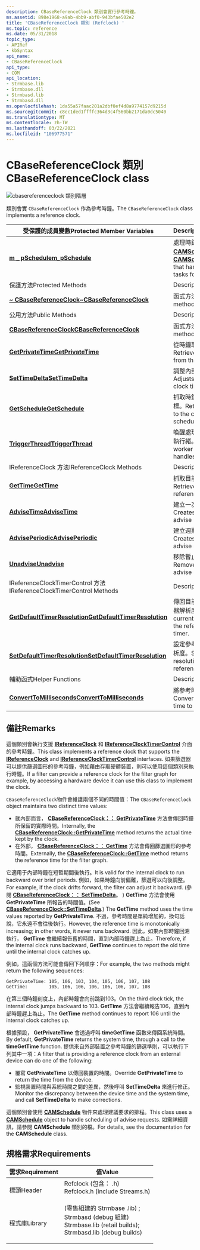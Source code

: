 ```yaml
---
description: CBaseReferenceClock 類別會實行參考時鐘。
ms.assetid: 898e1968-a9ab-4bb9-abf0-943bfae502e2
title: 'CBaseReferenceClock 類別 (Refclock) '
ms.topic: reference
ms.date: 05/31/2018
topic_type:
- APIRef
- kbSyntax
api_name:
- CBaseReferenceClock
api_type:
- COM
api_location:
- Strmbase.lib
- Strmbase.dll
- Strmbasd.lib
- Strmbasd.dll
ms.openlocfilehash: 1da55a57faac201a2dbf0ef4d8a9774157d9215d
ms.sourcegitcommit: c8ec1ded1ffffc364d3c4f560bb2171da0dc5040
ms.translationtype: MT
ms.contentlocale: zh-TW
ms.lasthandoff: 03/22/2021
ms.locfileid: "106977571"
---
```

# <a name="cbasereferenceclock-class"></a><span data-ttu-id="d1463-103">CBaseReferenceClock 類別</span><span class="sxs-lookup"><span data-stu-id="d1463-103">CBaseReferenceClock class</span></span>

![cbasereferenceclock 類別階層](images/rclock01.png)

<span data-ttu-id="d1463-105">類別會實 `CBaseReferenceClock` 作為參考時鐘。</span><span class="sxs-lookup"><span data-stu-id="d1463-105">The `CBaseReferenceClock` class implements a reference clock.</span></span>



| <span data-ttu-id="d1463-106">受保護的成員變數</span><span class="sxs-lookup"><span data-stu-id="d1463-106">Protected Member Variables</span></span>                                                         | <span data-ttu-id="d1463-107">Description</span><span class="sxs-lookup"><span data-stu-id="d1463-107">Description</span></span>                                                                            |
|------------------------------------------------------------------------------------|----------------------------------------------------------------------------------------|
| [<span data-ttu-id="d1463-108">**m \_ pSchedule**</span><span class="sxs-lookup"><span data-stu-id="d1463-108">**m\_pSchedule**</span></span>](cbasereferenceclock-m-pschedule.md)                            | <span data-ttu-id="d1463-109">處理時鐘排程工作的 [**CAMSchedule**](camschedule.md)物件。</span><span class="sxs-lookup"><span data-stu-id="d1463-109">[**CAMSchedule**](camschedule.md) object that handles scheduling tasks for the clock.</span></span> |
| <span data-ttu-id="d1463-110">保護方法</span><span class="sxs-lookup"><span data-stu-id="d1463-110">Protected Methods</span></span>                                                                  | <span data-ttu-id="d1463-111">Description</span><span class="sxs-lookup"><span data-stu-id="d1463-111">Description</span></span>                                                                            |
| [<span data-ttu-id="d1463-112">**~ CBaseReferenceClock**</span><span class="sxs-lookup"><span data-stu-id="d1463-112">**~CBaseReferenceClock**</span></span>](cbasereferenceclock--cbasereferenceclock.md)           | <span data-ttu-id="d1463-113">函式方法。</span><span class="sxs-lookup"><span data-stu-id="d1463-113">Destructor method.</span></span>                                                                     |
| <span data-ttu-id="d1463-114">公用方法</span><span class="sxs-lookup"><span data-stu-id="d1463-114">Public Methods</span></span>                                                                     | <span data-ttu-id="d1463-115">Description</span><span class="sxs-lookup"><span data-stu-id="d1463-115">Description</span></span>                                                                            |
| [<span data-ttu-id="d1463-116">**CBaseReferenceClock**</span><span class="sxs-lookup"><span data-stu-id="d1463-116">**CBaseReferenceClock**</span></span>](cbasereferenceclock-cbasereferenceclock.md)             | <span data-ttu-id="d1463-117">函式方法。</span><span class="sxs-lookup"><span data-stu-id="d1463-117">Constructor method.</span></span>                                                                    |
| [<span data-ttu-id="d1463-118">**GetPrivateTime**</span><span class="sxs-lookup"><span data-stu-id="d1463-118">**GetPrivateTime**</span></span>](cbasereferenceclock-getprivatetime.md)                       | <span data-ttu-id="d1463-119">從時鐘取出即時時間。</span><span class="sxs-lookup"><span data-stu-id="d1463-119">Retrieves the real time from the clock.</span></span>                                                |
| [<span data-ttu-id="d1463-120">**SetTimeDelta**</span><span class="sxs-lookup"><span data-stu-id="d1463-120">**SetTimeDelta**</span></span>](cbasereferenceclock-settimedelta.md)                           | <span data-ttu-id="d1463-121">調整內部時鐘時間。</span><span class="sxs-lookup"><span data-stu-id="d1463-121">Adjusts the internal clock time.</span></span>                                                       |
| [<span data-ttu-id="d1463-122">**GetSchedule**</span><span class="sxs-lookup"><span data-stu-id="d1463-122">**GetSchedule**</span></span>](cbasereferenceclock-getschedule.md)                             | <span data-ttu-id="d1463-123">抓取時鐘排程物件的指標。</span><span class="sxs-lookup"><span data-stu-id="d1463-123">Retrieves a pointer to the clock's scheduling object.</span></span>                                  |
| [<span data-ttu-id="d1463-124">**TriggerThread**</span><span class="sxs-lookup"><span data-stu-id="d1463-124">**TriggerThread**</span></span>](cbasereferenceclock-triggerthread.md)                         | <span data-ttu-id="d1463-125">喚醒處理排程的背景工作執行緒。</span><span class="sxs-lookup"><span data-stu-id="d1463-125">Wakes up the worker thread that handles scheduling.</span></span>                                    |
| <span data-ttu-id="d1463-126">IReferenceClock 方法</span><span class="sxs-lookup"><span data-stu-id="d1463-126">IReferenceClock Methods</span></span>                                                            | <span data-ttu-id="d1463-127">Description</span><span class="sxs-lookup"><span data-stu-id="d1463-127">Description</span></span>                                                                            |
| [<span data-ttu-id="d1463-128">**GetTime**</span><span class="sxs-lookup"><span data-stu-id="d1463-128">**GetTime**</span></span>](cbasereferenceclock-gettime.md)                                     | <span data-ttu-id="d1463-129">抓取目前的參考時間。</span><span class="sxs-lookup"><span data-stu-id="d1463-129">Retrieves the current reference time.</span></span>                                                  |
| [<span data-ttu-id="d1463-130">**AdviseTime**</span><span class="sxs-lookup"><span data-stu-id="d1463-130">**AdviseTime**</span></span>](cbasereferenceclock-advisetime.md)                               | <span data-ttu-id="d1463-131">建立一次性的建議要求。</span><span class="sxs-lookup"><span data-stu-id="d1463-131">Creates a one-shot advise request.</span></span>                                                     |
| [<span data-ttu-id="d1463-132">**AdvisePeriodic**</span><span class="sxs-lookup"><span data-stu-id="d1463-132">**AdvisePeriodic**</span></span>](cbasereferenceclock-adviseperiodic.md)                       | <span data-ttu-id="d1463-133">建立週期性建議要求。</span><span class="sxs-lookup"><span data-stu-id="d1463-133">Creates a periodic advise request.</span></span>                                                     |
| [<span data-ttu-id="d1463-134">**Unadvise**</span><span class="sxs-lookup"><span data-stu-id="d1463-134">**Unadvise**</span></span>](cbasereferenceclock-unadvise.md)                                   | <span data-ttu-id="d1463-135">移除暫止的建議要求。</span><span class="sxs-lookup"><span data-stu-id="d1463-135">Removes a pending advise request.</span></span>                                                      |
| <span data-ttu-id="d1463-136">IReferenceClockTimerControl 方法</span><span class="sxs-lookup"><span data-stu-id="d1463-136">IReferenceClockTimerControl Methods</span></span>                                                | <span data-ttu-id="d1463-137">Description</span><span class="sxs-lookup"><span data-stu-id="d1463-137">Description</span></span>                                                                            |
| [<span data-ttu-id="d1463-138">**GetDefaultTimerResolution**</span><span class="sxs-lookup"><span data-stu-id="d1463-138">**GetDefaultTimerResolution**</span></span>](cbasereferenceclock-getdefaulttimerresolution.md) | <span data-ttu-id="d1463-139">傳回目前的參考時鐘計時器解析度。</span><span class="sxs-lookup"><span data-stu-id="d1463-139">Returns the current resolution of the reference clock's timer.</span></span>                         |
| [<span data-ttu-id="d1463-140">**SetDefaultTimerResolution**</span><span class="sxs-lookup"><span data-stu-id="d1463-140">**SetDefaultTimerResolution**</span></span>](cbasereferenceclock-setdefaulttimerresolution.md) | <span data-ttu-id="d1463-141">設定參考時鐘計時器的解析度。</span><span class="sxs-lookup"><span data-stu-id="d1463-141">Sets the resolution of the reference clock's timer.</span></span>                                    |
| <span data-ttu-id="d1463-142">輔助函式</span><span class="sxs-lookup"><span data-stu-id="d1463-142">Helper Functions</span></span>                                                                   | <span data-ttu-id="d1463-143">Description</span><span class="sxs-lookup"><span data-stu-id="d1463-143">Description</span></span>                                                                            |
| [<span data-ttu-id="d1463-144">**ConvertToMilliseconds**</span><span class="sxs-lookup"><span data-stu-id="d1463-144">**ConvertToMilliseconds**</span></span>](converttomilliseconds.md)                             | <span data-ttu-id="d1463-145">將參考時間轉換為毫秒。</span><span class="sxs-lookup"><span data-stu-id="d1463-145">Converts a reference time to milliseconds.</span></span>                                             |



 

## <a name="remarks"></a><span data-ttu-id="d1463-146">備註</span><span class="sxs-lookup"><span data-stu-id="d1463-146">Remarks</span></span>

<span data-ttu-id="d1463-147">這個類別會執行支援 [**IReferenceClock**](/windows/desktop/api/Strmif/nn-strmif-ireferenceclock) 和 [**IReferenceClockTimerControl**](/windows/desktop/api/Strmif/nn-strmif-ireferenceclocktimercontrol) 介面的參考時鐘。</span><span class="sxs-lookup"><span data-stu-id="d1463-147">This class implements a reference clock that supports the [**IReferenceClock**](/windows/desktop/api/Strmif/nn-strmif-ireferenceclock) and [**IReferenceClockTimerControl**](/windows/desktop/api/Strmif/nn-strmif-ireferenceclocktimercontrol) interfaces.</span></span> <span data-ttu-id="d1463-148">如果篩選器可以提供篩選圖形的參考時鐘，例如藉由存取硬體裝置，則可以使用這個類別來執行時鐘。</span><span class="sxs-lookup"><span data-stu-id="d1463-148">If a filter can provide a reference clock for the filter graph for example, by accessing a hardware device it can use this class to implement the clock.</span></span>

<span data-ttu-id="d1463-149">`CBaseReferenceClock`物件會維護兩個不同的時間值：</span><span class="sxs-lookup"><span data-stu-id="d1463-149">The `CBaseReferenceClock` object maintains two distinct time values:</span></span>

-   <span data-ttu-id="d1463-150">就內部而言， [**CBaseReferenceClock：： GetPrivateTime**](cbasereferenceclock-getprivatetime.md) 方法會傳回時鐘所保留的實際時間。</span><span class="sxs-lookup"><span data-stu-id="d1463-150">Internally, the [**CBaseReferenceClock::GetPrivateTime**](cbasereferenceclock-getprivatetime.md) method returns the actual time kept by the clock.</span></span>
-   <span data-ttu-id="d1463-151">在外部， [**CBaseReferenceClock：： GetTime**](cbasereferenceclock-gettime.md) 方法會傳回篩選圖形的參考時間。</span><span class="sxs-lookup"><span data-stu-id="d1463-151">Externally, the [**CBaseReferenceClock::GetTime**](cbasereferenceclock-gettime.md) method returns the reference time for the filter graph.</span></span>

<span data-ttu-id="d1463-152">它適用于內部時鐘在短暫期間後執行。</span><span class="sxs-lookup"><span data-stu-id="d1463-152">It is valid for the internal clock to run backward over brief periods.</span></span> <span data-ttu-id="d1463-153">例如，如果時鐘向前偏離，篩選可以向後調整。</span><span class="sxs-lookup"><span data-stu-id="d1463-153">For example, if the clock drifts forward, the filter can adjust it backward.</span></span> <span data-ttu-id="d1463-154"> (參閱 [**CBaseReferenceClock：： SetTimeDelta**](cbasereferenceclock-settimedelta.md)。 ) **GetTime** 方法會使用 **GetPrivateTime** 所報告的時間值。</span><span class="sxs-lookup"><span data-stu-id="d1463-154">(See [**CBaseReferenceClock::SetTimeDelta**](cbasereferenceclock-settimedelta.md).) The **GetTime** method uses the time values reported by **GetPrivateTime**.</span></span> <span data-ttu-id="d1463-155">不過，參考時間是單純增加的，換句話說，它永遠不會往後執行。</span><span class="sxs-lookup"><span data-stu-id="d1463-155">However, the reference time is monotonically increasing; in other words, it never runs backward.</span></span> <span data-ttu-id="d1463-156">因此，如果內部時鐘回溯執行， **GetTime** 會繼續報告舊的時間，直到內部時鐘趕上為止。</span><span class="sxs-lookup"><span data-stu-id="d1463-156">Therefore, if the internal clock runs backward, **GetTime** continues to report the old time until the internal clock catches up.</span></span>

<span data-ttu-id="d1463-157">例如，這兩個方法可能會傳回下列順序：</span><span class="sxs-lookup"><span data-stu-id="d1463-157">For example, the two methods might return the following sequences:</span></span>

``` syntax
GetPrivateTime: 105, 106, 103, 104, 105, 106, 107, 108
GetTime:        105, 106, 106, 106, 106, 106, 107, 108
```

<span data-ttu-id="d1463-158">在第三個時鐘刻度上，內部時鐘會向前跳到103。</span><span class="sxs-lookup"><span data-stu-id="d1463-158">On the third clock tick, the internal clock jumps backward to 103.</span></span> <span data-ttu-id="d1463-159">**GetTime** 方法會繼續報告106，直到內部時鐘趕上為止。</span><span class="sxs-lookup"><span data-stu-id="d1463-159">The **GetTime** method continues to report 106 until the internal clock catches up.</span></span>

<span data-ttu-id="d1463-160">根據預設， **GetPrivateTime** 會透過呼叫 **timeGetTime** 函數來傳回系統時間。</span><span class="sxs-lookup"><span data-stu-id="d1463-160">By default, **GetPrivateTime** returns the system time, through a call to the **timeGetTime** function.</span></span> <span data-ttu-id="d1463-161">提供來自外部裝置之參考時鐘的篩選準則，可以執行下列其中一項：</span><span class="sxs-lookup"><span data-stu-id="d1463-161">A filter that is providing a reference clock from an external device can do one of the following:</span></span>

-   <span data-ttu-id="d1463-162">覆寫 **GetPrivateTime** 以傳回裝置的時間。</span><span class="sxs-lookup"><span data-stu-id="d1463-162">Override **GetPrivateTime** to return the time from the device.</span></span>
-   <span data-ttu-id="d1463-163">監視裝置時間與系統時間之間的差異，然後呼叫 **SetTimeDelta** 來進行修正。</span><span class="sxs-lookup"><span data-stu-id="d1463-163">Monitor the discrepancy between the device time and the system time, and call **SetTimeDelta** to make corrections.</span></span>

<span data-ttu-id="d1463-164">這個類別會使用 [**CAMSchedule**](camschedule.md) 物件來處理建議要求的排程。</span><span class="sxs-lookup"><span data-stu-id="d1463-164">This class uses a [**CAMSchedule**](camschedule.md) object to handle scheduling of advise requests.</span></span> <span data-ttu-id="d1463-165">如需詳細資訊，請參閱 **CAMSchedule** 類別的檔。</span><span class="sxs-lookup"><span data-stu-id="d1463-165">For details, see the documentation for the **CAMSchedule** class.</span></span>

## <a name="requirements"></a><span data-ttu-id="d1463-166">規格需求</span><span class="sxs-lookup"><span data-stu-id="d1463-166">Requirements</span></span>



| <span data-ttu-id="d1463-167">需求</span><span class="sxs-lookup"><span data-stu-id="d1463-167">Requirement</span></span> | <span data-ttu-id="d1463-168">值</span><span class="sxs-lookup"><span data-stu-id="d1463-168">Value</span></span> |
|--------------------|--------------------------------------------------------------------------------------------------------------------------------------------------------------------------------------------|
| <span data-ttu-id="d1463-169">標頭</span><span class="sxs-lookup"><span data-stu-id="d1463-169">Header</span></span><br/>  | <dl> <span data-ttu-id="d1463-170"><dt>Refclock (包含： .h) </dt></span><span class="sxs-lookup"><span data-stu-id="d1463-170"><dt>Refclock.h (include Streams.h)</dt></span></span> </dl>                                                                                  |
| <span data-ttu-id="d1463-171">程式庫</span><span class="sxs-lookup"><span data-stu-id="d1463-171">Library</span></span><br/> | <dl> <span data-ttu-id="d1463-172"><dt> (零售組建的 Strmbase .lib) ;</dt><dt>Strmbasd (debug 組建) </dt></span><span class="sxs-lookup"><span data-stu-id="d1463-172"><dt>Strmbase.lib (retail builds); </dt> <dt>Strmbasd.lib (debug builds)</dt></span></span> </dl> |



 

 




